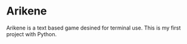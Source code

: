 # Arikene

Arikene is a text based game desined for terminal use. This is my first project with Python.
